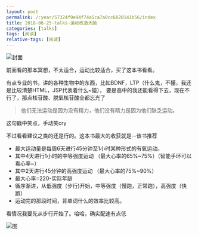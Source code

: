 ```yaml
---
layout: post
permalink: /:year/57324f9e94f74a5ca7a0cc6820141b56/index
title: 2018-06-25-talks-运动改造大脑
categories: [talks]
tags: [阅读]
relative-tags: [阅读]
---
```



![封面](https://gitee.com/linxingyang/at-2020-10-02-image/raw/master/image/T-talks/image/2018/books/ydgzdn2.jpg)

前面看的那本冥想，不太适合，运动比较适合，买了这本书看看。

有点专业的书，讲的各种生物中的东西，比如BDNF，LTP（什么鬼，不懂，我还是比较清楚HTML，JSP代表着什么~猿），
要是高中的我还能看得下去，现在不行了，那点核苷酸、脱氧核苷酸全都忘光了

> 他们无法运动是因为没有精力，他们没有精力是因为他们缺乏运动。

这句戳中笑点，手动笑cry


不过看看建议之类的还是行的。这本书最大的收获就是--该书推荐

* 最大运动量是每周6天进行45分钟至1小时某种形式的有氧运动。
* 其中4天进行1小时的中等强度运动 （最大心率的65%~75%）（智能手环可以看心率~）
* 其中2天进行45分钟的高强度运动 （最大心率的75%~90%）
* 最大心率=220-实际年龄
* 循序渐进，从低强度（步行)开始，中等强度（慢跑，正常跑），高强度（快跑）
* 运动完的那段时间，背单词什么的效率比较高。


看情况我要先从步行开始了。哈哈，确实配速有点低

![图](https://gitee.com/linxingyang/at-2020-10-02-image/raw/master/image/T-talks/image/2018/books/run2.jpg)








